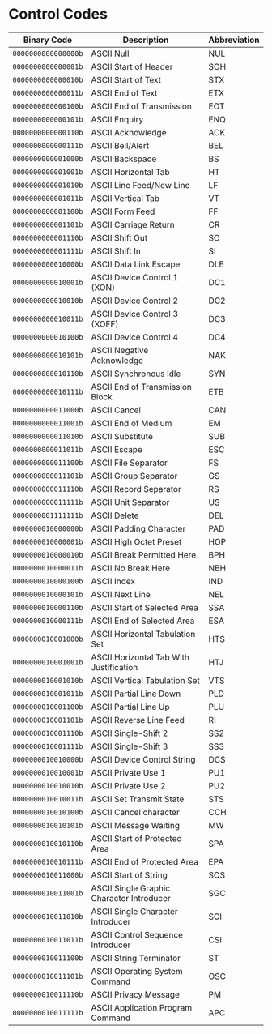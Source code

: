 # Control Codes

| Binary Code         | Description                                                          | Abbreviation |
|---------------------|----------------------------------------------------------------------|--------------|
| `0000000000000000b` | ASCII Null                                     | NUL          |
| `0000000000000001b` | ASCII Start of Header                          | SOH          |
| `0000000000000010b` | ASCII Start of Text                            | STX          |
| `0000000000000011b` | ASCII End of Text                              | ETX          |
| `0000000000000100b` | ASCII End of Transmission                      | EOT          |
| `0000000000000101b` | ASCII Enquiry                                  | ENQ          |
| `0000000000000110b` | ASCII Acknowledge                              | ACK          |
| `0000000000000111b` | ASCII Bell/Alert                               | BEL          |
| `0000000000001000b` | ASCII Backspace                                | BS           |
| `0000000000001001b` | ASCII Horizontal Tab                           | HT           |
| `0000000000001010b` | ASCII Line Feed/New Line                       | LF           |
| `0000000000001011b` | ASCII Vertical Tab                             | VT           |
| `0000000000001100b` | ASCII Form Feed                                | FF           |
| `0000000000001101b` | ASCII Carriage Return                          | CR           |
| `0000000000001110b` | ASCII Shift Out                                | SO           |
| `0000000000001111b` | ASCII Shift In                                 | SI           |
| `0000000000010000b` | ASCII Data Link Escape                         | DLE          |
| `0000000000010001b` | ASCII Device Control 1 (XON)                   | DC1          |
| `0000000000010010b` | ASCII Device Control 2                         | DC2          |
| `0000000000010011b` | ASCII Device Control 3 (XOFF)                  | DC3          |
| `0000000000010100b` | ASCII Device Control 4                         | DC4          |
| `0000000000010101b` | ASCII Negative Acknowledge                     | NAK          |
| `0000000000010110b` | ASCII Synchronous Idle                         | SYN          |
| `0000000000010111b` | ASCII End of Transmission Block                | ETB          |
| `0000000000011000b` | ASCII Cancel                                   | CAN          |
| `0000000000011001b` | ASCII End of Medium                            | EM           |
| `0000000000011010b` | ASCII Substitute                               | SUB          |
| `0000000000011011b` | ASCII Escape                                   | ESC          |
| `0000000000011100b` | ASCII File Separator                           | FS           |
| `0000000000011101b` | ASCII Group Separator                          | GS           |
| `0000000000011110b` | ASCII Record Separator                         | RS           |
| `0000000000011111b` | ASCII Unit Separator                           | US           |
| `0000000001111111b` | ASCII Delete                                   | DEL          |
| `0000000010000000b` | ASCII Padding Character                        | PAD          |
| `0000000010000001b` | ASCII High Octet Preset                        | HOP          |
| `0000000010000010b` | ASCII Break Permitted Here                     | BPH          |
| `0000000010000011b` | ASCII No Break Here                            | NBH          |
| `0000000010000100b` | ASCII Index                                    | IND          |
| `0000000010000101b` | ASCII Next Line                                | NEL          |
| `0000000010000110b` | ASCII Start of Selected Area                   | SSA          |
| `0000000010000111b` | ASCII End of Selected Area                     | ESA          |
| `0000000010001000b` | ASCII Horizontal Tabulation Set                | HTS          |
| `0000000010001001b` | ASCII Horizontal Tab With Justification        | HTJ          |
| `0000000010001010b` | ASCII Vertical Tabulation Set                  | VTS          |
| `0000000010001011b` | ASCII Partial Line Down                        | PLD          |
| `0000000010001100b` | ASCII Partial Line Up                          | PLU          |
| `0000000010001101b` | ASCII Reverse Line Feed                        | RI           |
| `0000000010001110b` | ASCII Single-Shift 2                           | SS2          |
| `0000000010001111b` | ASCII Single-Shift 3                           | SS3          |
| `0000000010010000b` | ASCII Device Control String                    | DCS          |
| `0000000010010001b` | ASCII Private Use 1                            | PU1          |
| `0000000010010010b` | ASCII Private Use 2                            | PU2          |
| `0000000010010011b` | ASCII Set Transmit State                       | STS          |
| `0000000010010100b` | ASCII Cancel character                         | CCH          |
| `0000000010010101b` | ASCII Message Waiting                          | MW           |
| `0000000010010110b` | ASCII Start of Protected Area                  | SPA          |
| `0000000010010111b` | ASCII End of Protected Area                    | EPA          |
| `0000000010011000b` | ASCII Start of String                          | SOS          |
| `0000000010011001b` | ASCII Single Graphic Character Introducer      | SGC          |
| `0000000010011010b` | ASCII Single Character Introducer              | SCI          |
| `0000000010011011b` | ASCII Control Sequence Introducer              | CSI          |
| `0000000010011100b` | ASCII String Terminator                        | ST           |
| `0000000010011101b` | ASCII Operating System Command                 | OSC          |
| `0000000010011110b` | ASCII Privacy Message                          | PM           |
| `0000000010011111b` | ASCII Application Program Command              | APC          |

